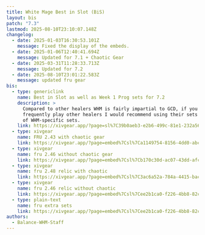 ```yaml
---
title: White Mage Best in Slot (BiS)
layout: bis
patch: "7.3"
lastmod: 2025-08-10T23:10:07.148Z
changelog:
  - date: 2025-01-03T16:30:53.101Z
    message: Fixed the display of the embeds.
  - date: 2025-01-06T12:40:41.694Z
    message: Updated for 7.1 + Chaotic Gear
  - date: 2025-03-31T11:28:33.713Z
    message: Updated for 7.2
  - date: 2025-08-10T23:01:22.583Z
    message: updated fru gear
bis:
  - type: genericlink
    name: Best in Slot as well as Week 1 Prog sets for 7.2
    description: >
      Compared to other healers WHM is fairly impartial to GCD, if you
      frequently play other healers I would recommend using their sets in place
      of WHM-specific sets.
    link: https://xivgear.app/?page=sl%7C39b0aeb3-e2b6-499c-81e1-232a56863543
  - type: xivgear
    name: FRU 2.43 with chaotic gear
    link: https://xivgear.app/?page=embed%7Csl%7Ca1149754-8156-4dd0-abca-b89d27f5380c
  - type: xivgear
    name: fru 2.46 without chaotic gear
    link: https://xivgear.app/?page=embed%7Csl%7Cb170c30d-ac07-43dd-afc7-fc87ec0195d8
  - type: xivgear
    name: fru 2.48 relic with chaotic
    link: https://xivgear.app/?page=embed%7Csl%7C3ac6a52a-784a-4415-bace-d83715cd2f31
  - type: xivgear
    name: fru 2.46 relic without chaotic
    link: https://xivgear.app/?page=embed%7Csl%7Cee2b1ca0-f226-4bb8-82c8-39d9fdad646a
  - type: plain-text
    name: fru extra sets
    link: https://xivgear.app/?page=embed%7Csl%7Cee2b1ca0-f226-4bb8-82c8-39d9fdad646a
authors:
  - Balance-WHM-Staff
---
```


